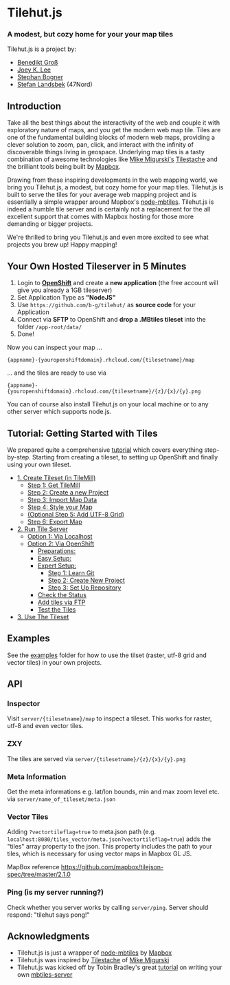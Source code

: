 Tilehut.js
==========
### A modest, but cozy home for your your map tiles


Tilehut.js is a project by:

- [Benedikt Groß](http://benedikt-gross.de)
- [Joey K. Lee](http://jk-lee.com)
- [Stephan Bogner](http://stephanbogner.de)
- [Stefan Landsbek](http://47nord.de) (47Nord)


## Introduction
Take all the best things about the interactivity of the web and couple it with exploratory nature of maps, and you get the modern web map tile. Tiles are one of the fundamental building blocks of modern web maps, providing a clever solution to zoom, pan, click, and interact with the infinity of discoverable things living in geospace. Underlying map tiles is a tasty combination of awesome technologies like [Mike Migurski's](http://mike.teczno.com/) [Tilestache](http://tilestache.org/) and the brilliant tools being built by [Mapbox](mapbox.com). 

Drawing from these inspiring developments in the web mapping world, we bring you Tilehut.js, a modest, but cozy home for your map tiles. Tilehut.js is built to serve the tiles for your average web mapping project and is essentially a simple wrapper around Mapbox's [node-mbtiles](https://github.com/mapbox/node-mbtiles). Tilehut.js is indeed a humble tile server and is certainly not a replacement for the all excellent support that comes with Mapbox hosting for those more demanding or bigger projects.

We're thrilled to bring you Tilehut.js and even more excited to see what projects you brew up! Happy mapping!

## Your Own Hosted Tileserver in 5 Minutes
1. Login to **[OpenShift](https://www.openshift.com/)** and create a **new application** (the free account will give you already a 1GB tileserver)
2. Set Application Type as **"NodeJS"** 
3. Use `https://github.com/b-g/tilehut/` as **source code** for your Application
4. Connect via **SFTP** to OpenShift and **drop a .MBtiles tileset** into the folder `/app-root/data/`
5. Done!

Now you can inspect your map ...

`{appname}-{youropenshiftdomain}.rhcloud.com/{tilesetname}/map`

... and the tiles are ready to use via

`{appname}-{youropenshiftdomain}.rhcloud.com/{tilesetname}/{z}/{x}/{y}.png`


You can of course also install Tilehut.js on your local machine or to any other server which supports node.js.


## Tutorial: Getting Started with Tiles
We prepared quite a comprehensive [tutorial](https://github.com/b-g/tilehut/tree/master/tutorial) which covers everything step-by-step. Starting from creating a tileset, to setting up OpenShift and finally using your own tileset. 

- [1. Create Tileset (in TileMill)](#1-create-tileset-in-tilemill)
  - [Step 1: Get TileMill](#step-1-get-tilemill)
  - [Step 2: Create a new Project](#step-2-create-a-new-project)
  - [Step 3: Import Map Data](#step-3-import-map-data)
  - [Step 4: Style your Map](#step-4-style-your-map)
  - [(Optional Step 5: Add UTF-8 Grid)](#optional-step-5-add-utf-8-grid-)
  - [Step 6: Export Map](#step-6-export-map)
- [2. Run Tile Server](#2-run-tile-server)
  - [Option 1: Via Localhost](#option-1-via-localhost)
  - [Option 2: Via OpenShift](#option-2-via-openshift)
    - [Preparations:](#preparations)
    - [Easy Setup:](#easy-setup)
    - [Expert Setup:](#expert-setup)
      - [Step 1: Learn Git](#step-1-learn-git)
      - [Step 2: Create New Project](#step-2-create-new-project)
      - [Step 3: Set Up Repository](#step-3-set-up-repository)
    - [Check the Status](#check-the-status)
    - [Add tiles via FTP](#add-tiles-via-ftp)
    - [Test the Tiles](#test-the-tiles)
- [3. Use The Tileset](#3-use-the-tileset)

## Examples

See the [examples](https://github.com/b-g/tilehut/tree/master/examples) folder for how to use the tilset (raster, utf-8 grid and vector tiles) in your own projects.

## API

### Inspector
Visit `server/{tilesetname}/map` to inspect a tileset. This works for raster, utf-8 and even vector tiles.

### ZXY
The tiles are served via `server/{tilesetname}/{z}/{x}/{y}.png`

### Meta Information
Get the meta informations e.g. lat/lon bounds, min and max zoom level etc. via `server/name_of_tileset/meta.json`
     
### Vector Tiles
Adding `?vectortileflag=true` to meta.json path (e.g. `localhost:8080/tiles_vector/meta.json?vectortileflag=true`) adds the "tiles" array property to the json. This property includes the path to your tiles, which is necessary for using vector maps in Mapbox GL JS.

MapBox reference <https://github.com/mapbox/tilejson-spec/tree/master/2.1.0>

### Ping (is my server running?)
Check whether you server works by calling `server/ping`. Server should respond: "tilehut says pong!"

## Acknowledgments

- Tilehut.js is just a wrapper of [node-mbtiles](https://github.com/mapbox/node-mbtiles) by [Mapbox](https://www.mapbox.com/)
- Tilehut.js was inspired by [Tilestache](http://tilestache.org/) of [Mike Migurski](http://mike.teczno.com/)
- Tilehut.js was kicked off by Tobin Bradley's great [tutorial](https://www.youtube.com/watch?v=CwAQSKsSQhI) on writing your own [mbtiles-server](https://github.com/tobinbradley/mbtiles-server)
